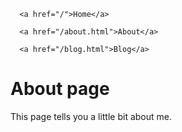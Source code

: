<!doctype html>
<html>
  <head>
    <meta charset="utf-8">
    <title>About</title>
    <link rel="stylesheet" href="/assets/css/styles.css">
  </head>
  <body>
    <nav>
    
      <a href="/">Home</a>
    
      <a href="/about.html">About</a>
    
      <a href="/blog.html">Blog</a>
    
</nav>
    <h1 id="about-page">About page</h1>

<p>This page tells you a little bit about me.</p>

  </body>
</html>